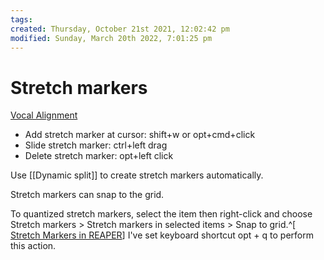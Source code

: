 ```yaml
---
tags: 
created: Thursday, October 21st 2021, 12:02:42 pm
modified: Sunday, March 20th 2022, 7:01:25 pm
---
```


# Stretch markers
[Vocal Alignment](https://www.youtube.com/watch?v=rr7cyy-lxgM)
- Add stretch marker at cursor: shift+w or opt+cmd+click
- Slide stretch marker: ctrl+left drag
- Delete stretch marker: opt+left click

Use [[Dynamic split]] to create stretch markers automatically.

Stretch markers can snap to the grid. 

To quantized stretch markers, select the item then right-click and choose Stretch markers > Stretch markers in selected items > Snap to grid.^[ [Stretch Markers in REAPER](https://www.youtube.com/watch?v=rMg_3AI6MKo)] I've set keyboard shortcut opt + q to perform this action.